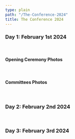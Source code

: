 ```yaml
---
type: plain
path: "/The-Conference-2024"
title: The Conference 2024
---
```


<h3>Day 1: February 1st 2024</h3>
<br>

<h4>Opening Ceremony Photos</h4>
<br>

<h4>Committees Photos</h4>
<br>

<h3>Day 2: February 2nd 2024</h3>
<br>

<h3>Day 3: February 3rd 2024</h3>
<br>



